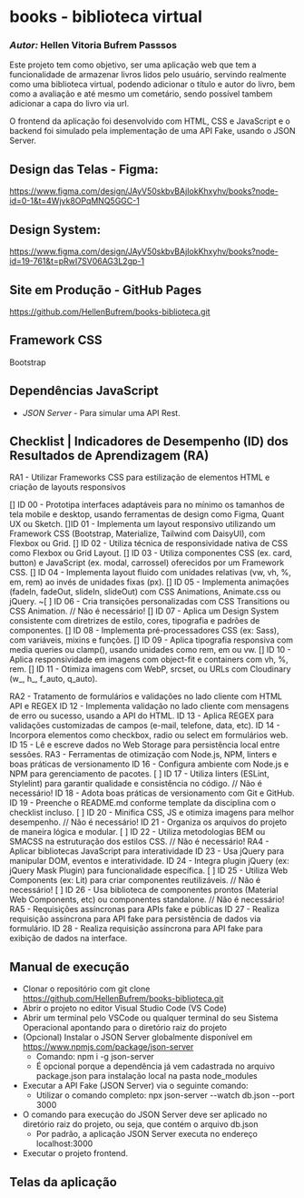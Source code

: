 # books - biblioteca virtual
### *Autor:* Hellen Vitoria Bufrem Passsos
Este projeto tem como objetivo, ser uma aplicação web que tem a funcionalidade de armazenar livros lidos pelo usuário, servindo realmente como uma biblioteca virtual, podendo adicionar o título e autor do livro, bem como a avaliação e até mesmo um cometário, sendo possível tambem adicionar a capa do livro via url.

O frontend da aplicação foi desenvolvido com HTML, CSS e JavaScript e o backend foi simulado pela implementação de uma API Fake, usando o JSON Server.

## Design das Telas - Figma: 
https://www.figma.com/design/JAyV50skbvBAjIokKhxyhv/books?node-id=0-1&t=4Wjvk8OPqMNQ5GGC-1

## Design System: 
https://www.figma.com/design/JAyV50skbvBAjIokKhxyhv/books?node-id=19-761&t=pRwI7SV06AG3L2gp-1

## Site em Produção - GitHub Pages
https://github.com/HellenBufrem/books-biblioteca.git

## Framework CSS
Bootstrap

## Dependências JavaScript
- *JSON Server* - Para simular uma API Rest.

## Checklist | Indicadores de Desempenho (ID) dos Resultados de Aprendizagem (RA)

RA1 - Utilizar Frameworks CSS para estilização de elementos HTML e criação de layouts responsivos

 [] ID 00 - Prototipa interfaces adaptáveis para no mínimo os tamanhos de tela mobile e desktop, usando ferramentas de design como Figma, Quant UX ou Sketch.
 []ID 01 - Implementa um layout responsivo utilizando um Framework CSS (Bootstrap, Materialize, Tailwind com DaisyUI), com Flexbox ou Grid.
 [] ID 02 - Utiliza técnica de responsividade nativa de CSS como Flexbox ou Grid Layout.
 [] ID 03 - Utiliza componentes CSS (ex. card, button) e JavaScript (ex. modal, carrossel) oferecidos por um Framework CSS.
 [] ID 04 - Implementa layout fluido com unidades relativas (vw, vh, %, em, rem) ao invés de unidades fixas (px).
 [] ID 05 - Implementa animações (fadeIn, fadeOut, slideIn, slideOut) com CSS Animations, Animate.css ou jQuery.
 ~[ ] ID 06 - Cria transições personalizadas com CSS Transitions ou CSS Animation. // Não é necessário!
 [] ID 07 - Aplica um Design System consistente com diretrizes de estilo, cores, tipografia e padrões de componentes.
 [] ID 08 - Implementa pré-processadores CSS (ex: Sass), com variáveis, mixins e funções.
 [] ID 09 - Aplica tipografia responsiva com media queries ou clamp(), usando unidades como rem, em ou vw.
 [] ID 10 - Aplica responsividade em imagens com object-fit e containers com vh, %, rem.
 [] ID 11 - Otimiza imagens com WebP, srcset, <picture> ou URLs com Cloudinary (w_, h_, f_auto, q_auto).
 
RA2 - Tratamento de formulários e validações no lado cliente com HTML API e REGEX
 ID 12 - Implementa validação no lado cliente com mensagens de erro ou sucesso, usando a API do HTML.
 ID 13 - Aplica REGEX para validações customizadas de campos (e-mail, telefone, data, etc).
 ID 14 - Incorpora elementos como checkbox, radio ou select em formulários web.
 ID 15 - Lê e escreve dados no Web Storage para persistência local entre sessões.
RA3 - Ferramentas de otimização com Node.js, NPM, linters e boas práticas de versionamento
 ID 16 - Configura ambiente com Node.js e NPM para gerenciamento de pacotes.
[ ] ID 17 - Utiliza linters (ESLint, Stylelint) para garantir qualidade e consistência no código. // Não é necessário!
 ID 18 - Adota boas práticas de versionamento com Git e GitHub.
 ID 19 - Preenche o README.md conforme template da disciplina com o checklist incluso.
[ ] ID 20 - Minifica CSS, JS e otimiza imagens para melhor desempenho. // Não é necessário!
 ID 21 - Organiza os arquivos do projeto de maneira lógica e modular.
[ ] ID 22 - Utiliza metodologias BEM ou SMACSS na estruturação dos estilos CSS. // Não é necessário!
RA4 - Aplicar bibliotecas JavaScript para interatividade
 ID 23 - Usa jQuery para manipular DOM, eventos e interatividade.
 ID 24 - Integra plugin jQuery (ex: jQuery Mask Plugin) para funcionalidade específica.
[ ] ID 25 - Utiliza Web Components (ex: Lit) para criar componentes reutilizáveis. // Não é necessário!
[ ] ID 26 - Usa biblioteca de componentes prontos (Material Web Components, etc) ou componentes standalone. // Não é necessário!
RA5 - Requisições assíncronas para APIs fake e públicas
 ID 27 - Realiza requisição assíncrona para API fake para persistência de dados via formulário.
 ID 28 - Realiza requisição assíncrona para API fake para exibição de dados na interface.

## Manual de execução
- Clonar o repositório com git clone https://github.com/HellenBufrem/books-biblioteca.git
- Abrir o projeto no editor Visual Studio Code (VS Code)
- Abrir um terminal pelo VSCode ou qualquer terminal do seu Sistema Operacional apontando para o diretório raiz do projeto
- (Opcional) Instalar o JSON Server globalmente disponível em https://www.npmjs.com/package/json-server
  - Comando: npm i -g json-server 
  - É opcional porque a dependência já vem cadastrada no arquivo package.json para instalação local na pasta node_modules
- Executar a API Fake (JSON Server) via o seguinte comando: 
  - Utilizar o comando completo: npx json-server --watch db.json --port 3000
- O comando para execução do JSON Server deve ser aplicado no diretório raiz do projeto, ou seja, que contém o arquivo db.json
  - Por padrão, a aplicação JSON Server executa no endereço localhost:3000    
- Executar o projeto frontend.

## Telas da aplicação

